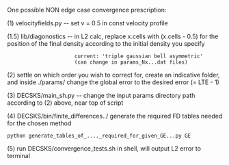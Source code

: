 One possible NON edge case convergence prescription:

(1) velocityfields.py -- set v = 0.5 in const velocity profile

(1.5) lib/diagonostics -- in L2 calc, replace x.cells with 
                          (x.cells - 0.5) for the position of 
                          the final density according to the 
                          initial density you specify

                          current: 'triple gaussian bell asymmetric'
                          (can change in params_Nx...dat files)

(2) settle on which order you wish to correct for, create
    an indicative folder, and inside ./params/ change the
    global error to the desired error (= LTE - 1)

(3) DECSKS/main_sh.py -- change the input params directory path according
                  to (2) above, near top of script

(4) DECSKS/bin/finite_differences../ generate the required FD tables needed
    for the chosen method

    python generate_tables_of_...._required_for_given_GE...py GE

(5) run DECSKS/convergence_tests.sh in shell, will output L2 error to terminal
